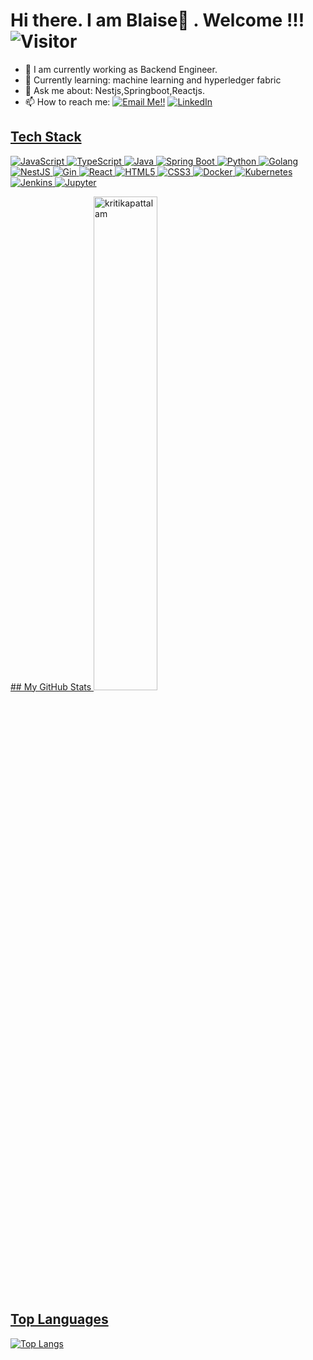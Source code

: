
# Hi there. I am Blaise👋 . Welcome !!!   ![Visitor](https://visitor-badge.laobi.icu/badge?page_id=kritika-pattalam.repoName)

- 🔭 I am currently working as  Backend Engineer.
- 🌱 Currently learning: machine learning and hyperledger fabric 
- 💬 Ask me about: Nestjs,Springboot,Reactjs.
- 📫 How to reach me: <a href="mailto:bigirabagaboblaise@gmail.com">![Email Me!!](https://img.shields.io/badge/Gmail-D14836?style=for-the-badge&logo=gmail&logoColor=white)</a> <a href="www.linkedin.com/in/blaise-bigirabagabo-466303353">![LinkedIn](https://img.shields.io/badge/LinkedIn-0077B5?style=for-the-badge&logo=linkedin&logoColor=white)</a> <a href="https://stackoverflow.com/users/2509472/pbk1303?tab=profile">

## Tech Stack
<p>
  <img alt="JavaScript" src="https://img.shields.io/badge/JavaScript%20-%23F7DF1E.svg?style=flat-square&logo=javascript&logoColor=black" />
  <img alt="TypeScript" src="https://img.shields.io/badge/TypeScript%20-%23007ACC.svg?style=flat-square&logo=typescript&logoColor=white" />
  <img alt="Java" src="https://img.shields.io/badge/Java-%23ED8B00.svg?style=flat-square&logo=openjdk&logoColor=white" />
  <img alt="Spring Boot" src="https://img.shields.io/badge/Spring%20Boot-%236DB33F.svg?style=flat-square&logo=spring-boot&logoColor=white" />
  <img alt="Python" src="https://img.shields.io/badge/Python%20-%2314354C.svg?style=flat-square&logo=python&logoColor=white" />
  <img alt="Golang" src="https://img.shields.io/badge/Go-%2300ADD8.svg?style=flat-square&logo=go&logoColor=white" />
  <img alt="NestJS" src="https://img.shields.io/badge/NestJS-%23E0234E.svg?style=flat-square&logo=nestjs&logoColor=white" />
  <img alt="Gin" src="https://img.shields.io/badge/Gin%20Golang-%2300ADD8.svg?style=flat-square&logo=go&logoColor=white" />
  <img alt="React" src="https://img.shields.io/badge/-React-45b8d8?style=flat-square&logo=react&logoColor=white" />
  <img alt="HTML5" src="https://img.shields.io/badge/HTML5-%23E34F26.svg?style=flat-square&logo=html5&logoColor=white" />
  <img alt="CSS3" src="https://img.shields.io/badge/CSS3-%231572B6.svg?style=flat-square&logo=css3&logoColor=white" />
  <img alt="Docker" src="https://img.shields.io/badge/-Docker-46a2f1?style=flat-square&logo=docker&logoColor=white" />
  <img alt="Kubernetes" src="https://img.shields.io/badge/Kubernetes-%23326CE5.svg?style=flat-square&logo=kubernetes&logoColor=white" />
  <img alt="Jenkins" src="https://img.shields.io/badge/Jenkins-%23D24939.svg?style=flat-square&logo=jenkins&logoColor=white" />
  <img alt="Jupyter" src="https://img.shields.io/badge/Jupyter-%23F37626.svg?style=flat-square&logo=jupyter&logoColor=white" />
</p>
## My GitHub Stats

 <img src="https://github-readme-stats.vercel.app/api?username=blaise789&show_icons=true&theme=gotham" alt="kritikapattalam" width="45%" /> 

  
## Top Languages
  
  ![Top Langs](https://github-readme-stats.vercel.app/api/top-langs/?username=blaise789&layout=compact)
  
